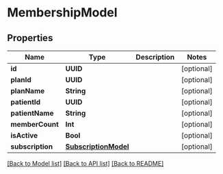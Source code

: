 # MembershipModel

## Properties
Name | Type | Description | Notes
------------ | ------------- | ------------- | -------------
**id** | **UUID** |  | [optional] 
**planId** | **UUID** |  | [optional] 
**planName** | **String** |  | [optional] 
**patientId** | **UUID** |  | [optional] 
**patientName** | **String** |  | [optional] 
**memberCount** | **Int** |  | [optional] 
**isActive** | **Bool** |  | [optional] 
**subscription** | [**SubscriptionModel**](SubscriptionModel.md) |  | [optional] 

[[Back to Model list]](../README.md#documentation-for-models) [[Back to API list]](../README.md#documentation-for-api-endpoints) [[Back to README]](../README.md)


